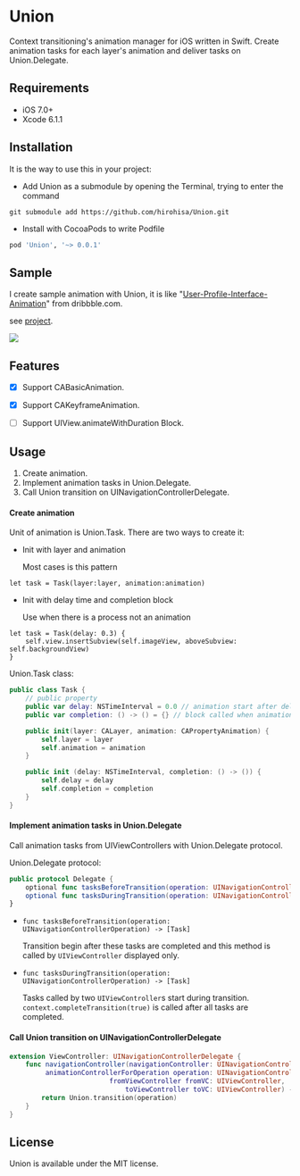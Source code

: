 Union
==========

Context transitioning's animation manager for iOS written in Swift.
Create animation tasks for each layer's animation and deliver tasks on Union.Delegate.

Requirements
----------

- iOS 7.0+
- Xcode 6.1.1

Installation
----------

It is the way to use this in your project:

- Add Union as a submodule by opening the Terminal, trying to enter the command
```
git submodule add https://github.com/hirohisa/Union.git
```

- Install with CocoaPods to write Podfile

```ruby
pod 'Union', '~> 0.0.1'
```

Sample
----------

I create sample animation with Union, it is like "[User-Profile-Interface-Animation](https://dribbble.com/shots/1744157-User-Profile-Interface-Animation)" from dribbble.com.

see [project](Example).


![ ](https://raw.github.com/hirohisa/Union/master/Gif/sample.gif)

Features
----------

- [x] Support CABasicAnimation.
- [x] Support CAKeyframeAnimation.
- [ ] Support UIView.animateWithDuration Block.


Usage
----------

1. Create animation.
2. Implement animation tasks in Union.Delegate.
3. Call Union transition on UINavigationControllerDelegate.


#### Create animation

Unit of animation is Union.Task. There are two ways to create it:

- Init with layer and animation

  Most cases is this pattern
```
let task = Task(layer:layer, animation:animation)
```

- Init with delay time and completion block

  Use when there is a process not an animation
```
let task = Task(delay: 0.3) {
    self.view.insertSubview(self.imageView, aboveSubview: self.backgroundView)
}
```


Union.Task class:

```swift
public class Task {
    // public property
    public var delay: NSTimeInterval = 0.0 // animation start after delay time
    public var completion: () -> () = {} // block called when animation is finished

    public init(layer: CALayer, animation: CAPropertyAnimation) {
        self.layer = layer
        self.animation = animation
    }

    public init (delay: NSTimeInterval, completion: () -> ()) {
        self.delay = delay
        self.completion = completion
    }
}
```

#### Implement animation tasks in Union.Delegate

Call animation tasks from UIViewControllers with Union.Delegate protocol.


Union.Delegate protocol:

```swift
public protocol Delegate {
    optional func tasksBeforeTransition(operation: UINavigationControllerOperation) -> [Task]
    optional func tasksDuringTransition(operation: UINavigationControllerOperation) -> [Task]
}
```

- `func tasksBeforeTransition(operation: UINavigationControllerOperation) -> [Task]`

  Transition begin after these tasks are completed and this method is called by `UIViewController` displayed only.

- `func tasksDuringTransition(operation: UINavigationControllerOperation) -> [Task]`

  Tasks called by two `UIViewController`s start during transition. `context.completeTransition(true)` is called after all tasks are completed.

#### Call Union transition on UINavigationControllerDelegate

```swift
extension ViewController: UINavigationControllerDelegate {
    func navigationController(navigationController: UINavigationController,
         animationControllerForOperation operation: UINavigationControllerOperation,
                         fromViewController fromVC: UIViewController,
                             toViewController toVC: UIViewController) -> UIViewControllerAnimatedTransitioning? {
        return Union.transition(operation)
    }
}
```

License
----------

Union is available under the MIT license.
